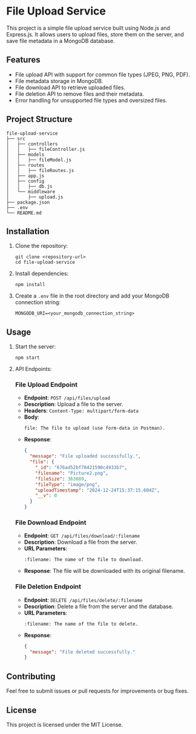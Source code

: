 # File Upload Service

This project is a simple file upload service built using Node.js and Express.js. It allows users to upload files, store them on the server, and save file metadata in a MongoDB database.

## Features

- File upload API with support for common file types (JPEG, PNG, PDF).
- File metadata storage in MongoDB.
- File download API to retrieve uploaded files.
- File deletion API to remove files and their metadata.
- Error handling for unsupported file types and oversized files.

## Project Structure

```
file-upload-service
├── src
│   ├── controllers
│   │   ├── fileController.js
│   ├── models
│   │   ├── fileModel.js
│   ├── routes
│   │   ├── fileRoutes.js
│   ├── app.js
│   ├── config
│   │   ├── db.js
│   └── middleware
│       ├── upload.js
├── package.json
├── .env
└── README.md
```

## Installation

1. Clone the repository:
   ```
   git clone <repository-url>
   cd file-upload-service
   ```

2. Install dependencies:
   ```
   npm install
   ```

3. Create a `.env` file in the root directory and add your MongoDB connection string:
   ```
   MONGODB_URI=<your_mongodb_connection_string>
   ```

## Usage

1. Start the server:
   ```
   npm start
   ```

2. API Endpoints:

   ### File Upload Endpoint
   - **Endpoint**: `POST /api/files/upload`
   - **Description**: Upload a file to the server.
   - **Headers**: `Content-Type: multipart/form-data`
   - **Body**:
     ```
     file: The file to upload (use form-data in Postman).
     ```
   - **Response**:
     ```json
     {
       "message": "File uploaded successfully.",
       "file": {
         "_id": "676ad52bf78421590c4933b7",
         "filename": "Picture2.png",
         "fileSize": 363889,
         "fileType": "image/png",
         "uploadTimestamp": "2024-12-24T15:37:15.604Z",
         "__v": 0
       }
     }
     ```

   ### File Download Endpoint
   - **Endpoint**: `GET /api/files/download/:filename`
   - **Description**: Download a file from the server.
   - **URL Parameters**:
     ```
     :filename: The name of the file to download.
     ```
   - **Response**: The file will be downloaded with its original filename.

   ### File Deletion Endpoint
   - **Endpoint**: `DELETE /api/files/delete/:filename`
   - **Description**: Delete a file from the server and the database.
   - **URL Parameters**:
     ```
     :filename: The name of the file to delete.
     ```
   - **Response**:
     ```json
     {
       "message": "File deleted successfully."
     }
     ```

## Contributing

Feel free to submit issues or pull requests for improvements or bug fixes.

## License

This project is licensed under the MIT License.

